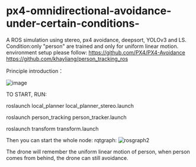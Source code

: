 # px4-omnidirectional-avoidance-under-certain-conditions-
A ROS simulation using stereo, px4 avoidance, deepsort, YOLOv3 and LS. Condition:only "person" are trained and only for uniform linear motion.
environment setup please follow:
https://github.com/PX4/PX4-Avoidance
https://github.com/khayliang/person_tracking_ros

Principle introduction：


![image](https://user-images.githubusercontent.com/68857748/128591008-d3dd80b7-47fa-419b-9026-7fdec664d27a.png)










TO START,
RUN:






roslaunch local_planner local_planner_stereo.launch

roslaunch person_tracking person_tracker.launch

roslaunch transform transform.launch


Then you can start the whole node:
rqtgraph:
![rosgraph2](https://user-images.githubusercontent.com/68857748/128590767-d5ad1ddc-9984-4fa8-95e1-188ff2cb8ec1.png)


The drone will remember the uniform linear motion of person, when person comes from behind, the drone can still avoidance.

